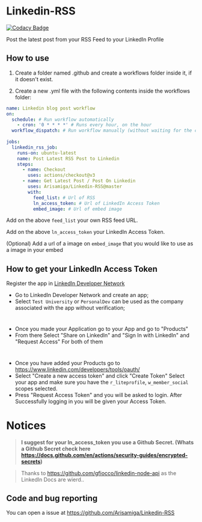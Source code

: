 # Linkedin-RSS

[![Codacy Badge](https://api.codacy.com/project/badge/Grade/b2789167b45842fe9b8401e04299b808)](https://app.codacy.com/gh/Arisamiga/Linkedin-RSS?utm_source=github.com&utm_medium=referral&utm_content=Arisamiga/Linkedin-RSS&utm_campaign=Badge_Grade)

Post the latest post from your RSS Feed to your LinkedIn Profile


## How to use

1. Create a folder named .github and create a workflows folder inside it, if it doesn't exist.

2. Create a new .yml file with the following contents inside the workflows folder:

```yaml
name: Linkedin blog post workflow
on:
  schedule: # Run workflow automatically
    - cron: '0 * * * *' # Runs every hour, on the hour
  workflow_dispatch: # Run workflow manually (without waiting for the cron to be called), through the GitHub Actions Workflow page directly
  
jobs:
  linkedin_rss_job:
    runs-on: ubuntu-latest
    name: Post Latest RSS Post to Linkedin
    steps:
      - name: Checkout
        uses: actions/checkout@v3
      - name: Get Latest Post / Post On Linkedin
        uses: Arisamiga/Linkedin-RSS@master
        with:
          feed_list: # Url of RSS
          ln_access_token: # Url of LinkedIn Access Token
          embed_image: # Url of embed image
```
Add on the above `feed_list` your own RSS feed URL.

Add on the above `ln_access_token` your LinkedIn Access Token.

(Optional) Add a url of a image on `embed_image` that you would like to use as a image in your embed

## How to get your LinkedIn Access Token

Register the app in [LinkedIn Developer Network](https://developer.linkedin.com/)

+ Go to LinkedIn Developer Network and create an app;
+ Select `Test University` or `PersonalDev` can be used as the company associated with the app without verification;

#

+ Once you made your Application go to your App and go to "Products"
+ From there Select "Share on LinkedIn" and "Sign In with LinkedIn" and "Request Access" For both of them


#

+ Once you have added your Products go to https://www.linkedin.com/developers/tools/oauth/
+ Select "Create a new access token" and click "Create Token" Select your app and make sure you have the `r_liteprofile`, `w_member_social` scopes selected.
+ Press "Request Access Token" and you will be asked to login. After Successfully logging in you will be given your Access Token.

# Notices

> **I suggest for your ln_access_token you use a Github Secret. (Whats a Github Secret check here https://docs.github.com/en/actions/security-guides/encrypted-secrets)**


> Thanks to https://github.com/gfiocco/linkedin-node-api as the LinkedIn Docs are wierd..

## Code and bug reporting
You can open a issue at https://github.com/Arisamiga/Linkedin-RSS
